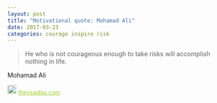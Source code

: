 ```yaml
---
layout: post
title: "Motivational quote: Mohamad Ali"
date: 2017-03-23
categories: courage inspire risk
---
```

> He who is not courageous enough to take risks will accomplish nothing in life.

Mohamad Ali

<span style="z-index:50;font-size:0.9em;"><img src="https://theysaidso.com/branding/theysaidso.png" height="20" width="20" alt="theysaidso.com"/><a href="https://theysaidso.com" title="Powered by quotes from theysaidso.com" style="color: #9fcc25; margin-left: 4px; vertical-align: middle;">theysaidso.com</a></span>
